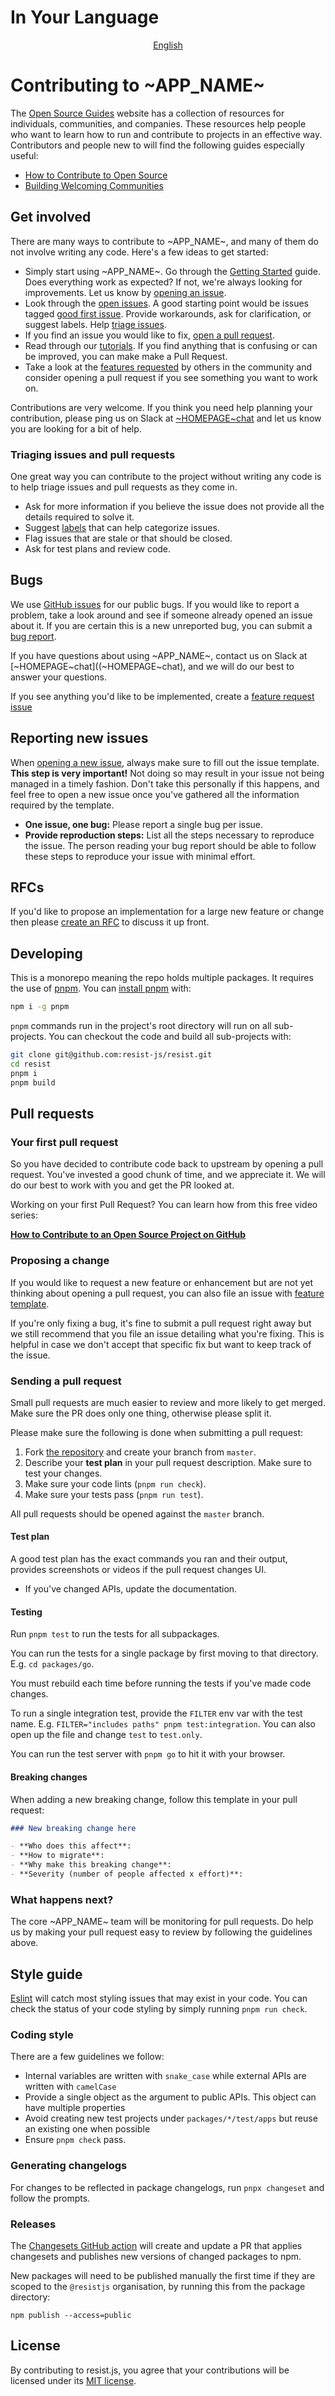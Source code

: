 # In Your Language

<p align="center">
  <a href="https://github.com/~REPO~/blob/master/docs/en-US/CONTRIBUTING.md"
    >English</a>
</p>

# Contributing to ~APP_NAME~

The [Open Source Guides](https://opensource.guide/) website has a collection of resources for individuals, communities, and companies. These resources help people who want to learn how to run and contribute to projects in an effective way. Contributors and people new to will find the following guides especially useful:

- [How to Contribute to Open Source](https://opensource.guide/how-to-contribute/)
- [Building Welcoming Communities](https://opensource.guide/building-community/)

## Get involved

There are many ways to contribute to ~APP_NAME~, and many of them do not involve writing any code. Here's a few ideas to get started:

- Simply start using ~APP_NAME~. Go through the [Getting Started](~HOMEPAGE~start) guide. Does everything work as expected? If not, we're always looking for improvements. Let us know by [opening an issue](#reporting-new-issues).
- Look through the [open issues](~GITHUB_URL~issues). A good starting point would be issues tagged [good first issue](~GITHUB_URL~issues?q=is%3Aissue+is%3Aopen+label%3A%22good+first+issue%22). Provide workarounds, ask for clarification, or suggest labels. Help [triage issues](#triaging-issues-and-pull-requests).
- If you find an issue you would like to fix, [open a pull request](#your-first-pull-request).
- Read through our [tutorials](~HOMEPAGE~start). If you find anything that is confusing or can be improved, you can make make a Pull Request.
- Take a look at the [features requested](~GITHUB_URL~labels/enhancement) by others in the community and consider opening a pull request if you see something you want to work on.

Contributions are very welcome. If you think you need help planning your contribution, please ping us on Slack at [~HOMEPAGE~chat](~HOMEPAGE~chat) and let us know you are looking for a bit of help.

### Triaging issues and pull requests

One great way you can contribute to the project without writing any code is to help triage issues and pull requests as they come in.

- Ask for more information if you believe the issue does not provide all the details required to solve it.
- Suggest [labels](~GITHUB_URL~labels) that can help categorize issues.
- Flag issues that are stale or that should be closed.
- Ask for test plans and review code.

## Bugs

We use [GitHub issues](~GITHUB_URL~issues) for our public bugs. If you would like to report a problem, take a look around and see if someone already opened an issue about it. If you are certain this is a new unreported bug, you can submit a [bug report](#reporting-new-issues).

If you have questions about using ~APP_NAME~, contact us on Slack at [~HOMEPAGE~chat]((~HOMEPAGE~chat), and we will do our best to answer your questions.

If you see anything you'd like to be implemented, create a [feature request issue](~GITHUB_URL~issues/new?template=feature_request.md)

## Reporting new issues

When [opening a new issue](~GITHUB_URL~issues/new/choose), always make sure to fill out the issue template. **This step is very important!** Not doing so may result in your issue not being managed in a timely fashion. Don't take this personally if this happens, and feel free to open a new issue once you've gathered all the information required by the template.

- **One issue, one bug:** Please report a single bug per issue.
- **Provide reproduction steps:** List all the steps necessary to reproduce the issue. The person reading your bug report should be able to follow these steps to reproduce your issue with minimal effort.

## RFCs

If you'd like to propose an implementation for a large new feature or change then please [create an RFC](~GITHUB_URL~rfcs) to discuss it up front.

## Developing

This is a monorepo meaning the repo holds multiple packages. It requires the use of [pnpm](https://pnpm.js.org/en/). You can [install pnpm](https://pnpm.io/installation) with:

```bash
npm i -g pnpm
```

`pnpm` commands run in the project's root directory will run on all sub-projects. You can checkout the code and build all sub-projects with:

```bash
git clone git@github.com:resist-js/resist.git
cd resist
pnpm i
pnpm build
```

## Pull requests

### Your first pull request

So you have decided to contribute code back to upstream by opening a pull request. You've invested a good chunk of time, and we appreciate it. We will do our best to work with you and get the PR looked at.

Working on your first Pull Request? You can learn how from this free video series:

[**How to Contribute to an Open Source Project on GitHub**](https://egghead.io/courses/how-to-contribute-to-an-open-source-project-on-github)

### Proposing a change

If you would like to request a new feature or enhancement but are not yet thinking about opening a pull request, you can also file an issue with [feature template](~GITHUB_URL~issues/new?template=feature_request.md).

If you're only fixing a bug, it's fine to submit a pull request right away but we still recommend that you file an issue detailing what you're fixing. This is helpful in case we don't accept that specific fix but want to keep track of the issue.

### Sending a pull request

Small pull requests are much easier to review and more likely to get merged. Make sure the PR does only one thing, otherwise please split it.

Please make sure the following is done when submitting a pull request:

1. Fork [the repository](~GITHUB_URL~) and create your branch from `master`.
1. Describe your **test plan** in your pull request description. Make sure to test your changes.
1. Make sure your code lints (`pnpm run check`).
1. Make sure your tests pass (`pnpm run test`).

All pull requests should be opened against the `master` branch.

#### Test plan

A good test plan has the exact commands you ran and their output, provides screenshots or videos if the pull request changes UI.

- If you've changed APIs, update the documentation.

#### Testing

Run `pnpm test` to run the tests for all subpackages.

You can run the tests for a single package by first moving to that directory. E.g. `cd packages/go`.

You must rebuild each time before running the tests if you've made code changes.

To run a single integration test, provide the `FILTER` env var with the test name. E.g. `FILTER="includes paths" pnpm test:integration`. You can also open up the file and change `test` to `test.only`.

You can run the test server with `pnpm go` to hit it with your browser.

#### Breaking changes

When adding a new breaking change, follow this template in your pull request:

```md
### New breaking change here

- **Who does this affect**:
- **How to migrate**:
- **Why make this breaking change**:
- **Severity (number of people affected x effort)**:
```

### What happens next?

The core ~APP_NAME~ team will be monitoring for pull requests. Do help us by making your pull request easy to review by following the guidelines above.

## Style guide

[Eslint](https://eslint.org) will catch most styling issues that may exist in your code. You can check the status of your code styling by simply running `pnpm run check`.

### Coding style

There are a few guidelines we follow:

- Internal variables are written with `snake_case` while external APIs are written with `camelCase`
- Provide a single object as the argument to public APIs. This object can have multiple properties
- Avoid creating new test projects under `packages/*/test/apps` but reuse an existing one when possible
- Ensure `pnpm check` pass.

### Generating changelogs

For changes to be reflected in package changelogs, run `pnpx changeset` and follow the prompts.

### Releases

The [Changesets GitHub action](https://github.com/changesets/action#with-publishing) will create and update a PR that applies changesets and publishes new versions of changed packages to npm.

New packages will need to be published manually the first time if they are scoped to the `@resistjs` organisation, by running this from the package directory:

```
npm publish --access=public
```

## License

By contributing to resist.js, you agree that your contributions will be licensed under its [MIT license](~GITHUB_URL~blob/master/LICENSE).

